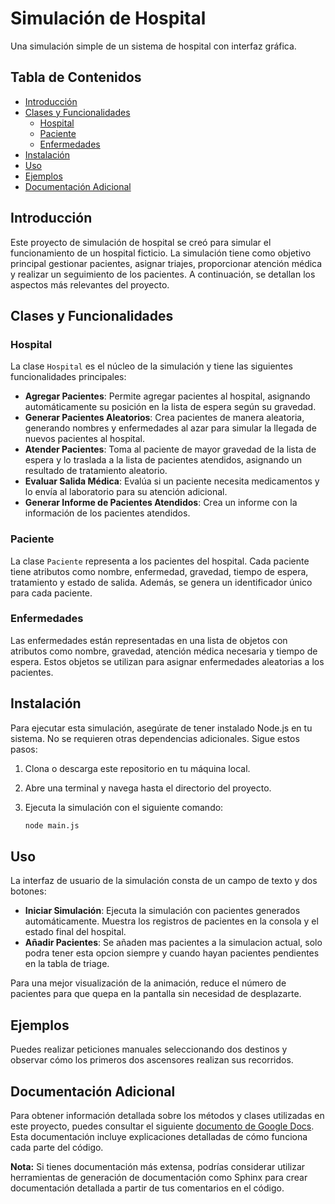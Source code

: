 # Simulación de Hospital

Una simulación simple de un sistema de hospital con interfaz gráfica.

## Tabla de Contenidos

- [Introducción](#introducción)
- [Clases y Funcionalidades](#clases-y-funcionalidades)
  - [Hospital](#hospital)
  - [Paciente](#paciente)
  - [Enfermedades](#enfermedades)
- [Instalación](#instalación)
- [Uso](#uso)
- [Ejemplos](#ejemplos)
- [Documentación Adicional](#documentación-adicional)

## Introducción

Este proyecto de simulación de hospital se creó para simular el funcionamiento de un hospital ficticio. La simulación tiene como objetivo principal gestionar pacientes, asignar triajes, proporcionar atención médica y realizar un seguimiento de los pacientes. A continuación, se detallan los aspectos más relevantes del proyecto.

## Clases y Funcionalidades

### Hospital

La clase `Hospital` es el núcleo de la simulación y tiene las siguientes funcionalidades principales:

- **Agregar Pacientes**: Permite agregar pacientes al hospital, asignando automáticamente su posición en la lista de espera según su gravedad.
- **Generar Pacientes Aleatorios**: Crea pacientes de manera aleatoria, generando nombres y enfermedades al azar para simular la llegada de nuevos pacientes al hospital.
- **Atender Pacientes**: Toma al paciente de mayor gravedad de la lista de espera y lo traslada a la lista de pacientes atendidos, asignando un resultado de tratamiento aleatorio.
- **Evaluar Salida Médica**: Evalúa si un paciente necesita medicamentos y lo envía al laboratorio para su atención adicional.
- **Generar Informe de Pacientes Atendidos**: Crea un informe con la información de los pacientes atendidos.

### Paciente

La clase `Paciente` representa a los pacientes del hospital. Cada paciente tiene atributos como nombre, enfermedad, gravedad, tiempo de espera, tratamiento y estado de salida. Además, se genera un identificador único para cada paciente.

### Enfermedades

Las enfermedades están representadas en una lista de objetos con atributos como nombre, gravedad, atención médica necesaria y tiempo de espera. Estos objetos se utilizan para asignar enfermedades aleatorias a los pacientes.

## Instalación

Para ejecutar esta simulación, asegúrate de tener instalado Node.js en tu sistema. No se requieren otras dependencias adicionales. Sigue estos pasos:

1. Clona o descarga este repositorio en tu máquina local.

2. Abre una terminal y navega hasta el directorio del proyecto.

3. Ejecuta la simulación con el siguiente comando:

   ```sh
   node main.js
   ```

## Uso

La interfaz de usuario de la simulación consta de un campo de texto y dos botones:

- **Iniciar Simulación**: Ejecuta la simulación con pacientes generados automáticamente. Muestra los registros de pacientes en la consola y el estado final del hospital.
- **Añadir Pacientes**: Se añaden mas pacientes a la simulacion actual, solo podra tener esta opcion siempre y cuando hayan pacientes pendientes en la tabla de triage.

Para una mejor visualización de la animación, reduce el número de pacientes para que quepa en la pantalla sin necesidad de desplazarte.

## Ejemplos

Puedes realizar peticiones manuales seleccionando dos destinos y observar cómo los primeros dos ascensores realizan sus recorridos.

## Documentación Adicional

Para obtener información detallada sobre los métodos y clases utilizadas en este proyecto, puedes consultar el siguiente [documento de Google Docs](https://docs.google.com/document/d/1on0gxWtfyRfsFA7rcnNgrG_LQrkHno581fevUHhDlik/edit?usp=sharing). Esta documentación incluye explicaciones detalladas de cómo funciona cada parte del código.

**Nota:** Si tienes documentación más extensa, podrías considerar utilizar herramientas de generación de documentación como Sphinx para crear documentación detallada a partir de tus comentarios en el código.
